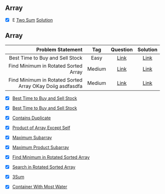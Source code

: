 ## Array

- [x] E [Two Sum](https://leetcode.com/problems/two-sum/)   [Solution](https://github.com/aatman-24/DSA/blob/main/LeetCode/Easy/1.%20Two%20Sum.cpp)


## Array

| Problem Statement                                          | Tag   |  Question  | Solution |
| ------------------------------------------------------:    | :---: | :-------:  | :-------:|
| Best Time to Buy and Sell Stock                            | Easy  | [Link](https://leetcode.com/problems/best-time-to-buy-and-sell-stock/) | [Link](https://github.com/aatman-24/DSA/blob/main/LeetCode/Easy/1.%20Two%20Sum.cpp) |
| Find Minimum in Rotated Sorted Array | Medium | [Link](https://leetcode.com/problems/find-minimum-in-rotated-sorted-array/) | [Link](https://leetcode.com/problems/find-minimum-in-rotated-sorted-array/) |
| Find Minimum in Rotated Sorted Array OKay Doiig asdfasdfa | Medium | [Link](https://leetcode.com/problems/find-minimum-in-rotated-sorted-array/) | [Link](https://leetcode.com/problems/find-minimum-in-rotated-sorted-array/) |



- [x] [Best Time to Buy and Sell Stock](https://leetcode.com/problems/best-time-to-buy-and-sell-stock/)
- [x] [Best Time to Buy and Sell Stock](https://leetcode.com/problems/best-time-to-buy-and-sell-stock/)
- [x] [Contains Duplicate](https://leetcode.com/problems/contains-duplicate/)
- [x] [Product of Array Except Self](https://leetcode.com/problems/product-of-array-except-self/)
- [x] [Maximum Subarray](https://leetcode.com/problems/maximum-subarray/)
- [x] [Maximum Product Subarray](https://leetcode.com/problems/maximum-product-subarray/)
- [x] [Find Minimum in Rotated Sorted Array](https://leetcode.com/problems/find-minimum-in-rotated-sorted-array/)
- [x] [Search in Rotated Sorted Array](https://leetcode.com/problems/search-in-rotated-sorted-array/)
- [x] [3Sum](https://leetcode.com/problems/3sum/)
- [x] [Container With Most Water](https://leetcode.com/problems/container-with-most-water/)


